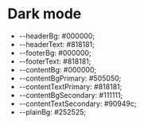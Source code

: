 # Dark mode

- --headerBg: #000000;
- --headerText: #818181;
- --footerBg: #000000;
- --footerText: #818181;
- --contentBg: #000000;
- --contentBgPrimary: #505050;
- --contentTextPrimary: #818181;
- --contentBgSecondary: #111111;
- --contentTextSecondary: #90949c;
- --plainBg: #252525;

